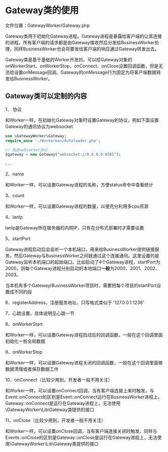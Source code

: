 # Gateway类的使用

文件位置：GatewayWorker/Gateway.php

Gateway类用于初始化Gateway进程。Gateway进程是暴露给客户端的让其连接的进程。所有客户端的请求都是由Gateway接收然后分发给BusinessWorker处理，同样BusinessWorker也会将要发给客户端的响应通过Gateway转发出去。

Gateway类是基于基础的Worker开发的。可以给Gateway对象的onWorkerStart、onWorkerStop、onConnect、onClose设置回调函数，但是无法给设置onMessage回调。Gateway的onMessage行为固定为将客户端数据转发给BusinessWorker。

## Gateway类可以定制的内容

1、 协议

和Worker一样，在初始化Gateway对象时设置Gateway的协议，例如下面设置Gateway的通讯协议为websocket

```php
use \GatewayWorker\Gateway;
require_once './Workerman/Autoloader.php';

// 指定websocket协议
$gateway = new Gateway("websocket://0.0.0.0:8585");

...
```

2、name

和Worker一样，可以设置Gateway进程的名称，方便status命令中查看统计

3、count

和Worker一样，可以设置Gateway进程的数量，以便充分利用多cpu资源

4、lanIp

lanIp是Gateway所在服务器的内网IP，只有在分布式部署时才需要设置

5、startPort

Gateway进程启动后会监听一个本机端口，用来给BusinessWorker提供链接服务，然后Gateway与BusinessWorker之间就通过这个连接通讯。这里设置的是Gateway监听本机端口的起始端口。比如启动了4个Gateway进程，startPort为2000，则每个Gateway进程分别启动的本地端口**一般**为2000、2001、2002、2003。

当本机有多个Gateway/BusinessWorker项目时，需要把每个项目的startPort设置成不同的段

6、registerAddress，注册服务地址，只写格式类似于 '127.0.0.1:1236'

7、心跳设置，具体说明见心跳一节

8、onWorkerStart

和Worker一样，可以设置Gateway进程启动后的回调函数，一般在这个回调里面初始化一些全局数据

9、onWorkerStop

和Worker一样，可以设置Gateway进程关闭的回调函数，一般在这个回调里面做数据清理或者保存数据工作

10、onConnect（比较少用到，开发者一般不用关注）

和Worker一样，可以设置onConnect回调，当有客户端连接上来时触发。与Event::onConnect的区别是Event::onConnect运行在BusinessWorker进程上。Gateway::onConnect是运行在Gateway进程上，无法使用\GatewayWorker\Lib\Gateway类提供的接口

11、onClose（比较少用到，开发者一般不用关注）

和Worker一样，可以设置onClose回调，当有客户端连接关闭时触发。同样与Events::onClose的区别是Gateway::onClose是运行在Gateway进程上，无法使用\GatewayWorker\Lib\Gateway类提供的接口
